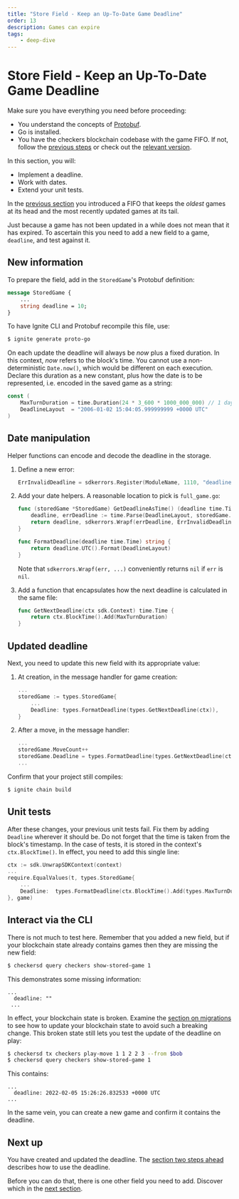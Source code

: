 ```yaml
---
title: "Store Field - Keep an Up-To-Date Game Deadline"
order: 13
description: Games can expire
tags: 
    - deep-dive
---
```


# Store Field - Keep an Up-To-Date Game Deadline

<HighlightBox type="prerequisite">

Make sure you have everything you need before proceeding:

* You understand the concepts of [Protobuf](../2-main-concepts/protobuf.md).
* Go is installed.
* You have the checkers blockchain codebase with the game FIFO. If not, follow the [previous steps](./game-fifo.md) or check out the [relevant version](https://github.com/cosmos/b9-checkers-academy-draft/tree/v1-game-fifo).

</HighlightBox>

<HighlightBox type="learning">

In this section, you will:

* Implement a deadline.
* Work with dates.
* Extend your unit tests.

</HighlightBox>

In the [previous section](./game-fifo.md) you introduced a FIFO that keeps the _oldest_ games at its head and the most recently updated games at its tail.

Just because a game has not been updated in a while does not mean that it has expired. To ascertain this you need to add a new field to a game, `deadline`, and test against it.

## New information

To prepare the field, add in the `StoredGame`'s Protobuf definition:

```protobuf [https://github.com/cosmos/b9-checkers-academy-draft/blob/58199af8/proto/checkers/stored_game.proto#L16]
message StoredGame {
    ...
    string deadline = 10;
}
```

To have Ignite CLI and Protobuf recompile this file, use:

```sh
$ ignite generate proto-go
```

On each update the deadline will always be _now_ plus a fixed duration. In this context, _now_ refers to the block's time. You cannot use a non-deterministic `Date.now()`, which would be different on each execution. Declare this duration as a new constant, plus how the date is to be represented, i.e. encoded in the saved game as a string:

```go [https://github.com/cosmos/b9-checkers-academy-draft/blob/58199af8/x/checkers/types/keys.go#L38-L39]
const (
    MaxTurnDuration = time.Duration(24 * 3_600 * 1000_000_000) // 1 day
    DeadlineLayout  = "2006-01-02 15:04:05.999999999 +0000 UTC"
)
```

## Date manipulation

Helper functions can encode and decode the deadline in the storage.

1. Define a new error:

    ```go [https://github.com/cosmos/b9-checkers-academy-draft/blob/58199af8/x/checkers/types/errors.go#L21]
    ErrInvalidDeadline = sdkerrors.Register(ModuleName, 1110, "deadline cannot be parsed: %s")
    ```

2. Add your date helpers. A reasonable location to pick is `full_game.go`:

    ```go [https://github.com/cosmos/b9-checkers-academy-draft/blob/58199af8/x/checkers/types/full_game.go#L40-L51]
    func (storedGame *StoredGame) GetDeadlineAsTime() (deadline time.Time, err error) {
        deadline, errDeadline := time.Parse(DeadlineLayout, storedGame.Deadline)
        return deadline, sdkerrors.Wrapf(errDeadline, ErrInvalidDeadline.Error(), storedGame.Deadline)
    }

    func FormatDeadline(deadline time.Time) string {
        return deadline.UTC().Format(DeadlineLayout)
    }
    ```

   Note that `sdkerrors.Wrapf(err, ...)` conveniently returns `nil` if `err` is `nil`.

3. Add a function that encapsulates how the next deadline is calculated in the same file:

    ```go [https://github.com/cosmos/b9-checkers-academy-draft/blob/58199af8/x/checkers/types/full_game.go#L45-L47]
    func GetNextDeadline(ctx sdk.Context) time.Time {
        return ctx.BlockTime().Add(MaxTurnDuration)
    }
    ```

## Updated deadline

Next, you need to update this new field with its appropriate value:

1. At creation, in the message handler for game creation:

    ```go [https://github.com/cosmos/b9-checkers-academy-draft/blob/58199af8/x/checkers/keeper/msg_server_create_game.go#L30]
    ...
    storedGame := types.StoredGame{
        ...
        Deadline: types.FormatDeadline(types.GetNextDeadline(ctx)),
    }
    ```

2. After a move, in the message handler:

    ```go [https://github.com/cosmos/b9-checkers-academy-draft/blob/58199af8/x/checkers/keeper/msg_server_play_move.go#L60]
    ...
    storedGame.MoveCount++
    storedGame.Deadline = types.FormatDeadline(types.GetNextDeadline(ctx))
    ...
    ```

Confirm that your project still compiles:

```sh
$ ignite chain build
```

## Unit tests

After these changes, your previous unit tests fail. Fix them by adding `Deadline` wherever it should be. Do not forget that the time is taken from the block's timestamp. In the case of tests, it is stored in the context's `ctx.BlockTime()`. In effect, you need to add this single line:

```go [https://github.com/cosmos/b9-checkers-academy-draft/blob/58199af8/x/checkers/keeper/msg_server_reject_game_fifo_test.go#L43]
ctx := sdk.UnwrapSDKContext(context)
...
require.EqualValues(t, types.StoredGame{
    ...
    Deadline:  types.FormatDeadline(ctx.BlockTime().Add(types.MaxTurnDuration)),
}, game)
```

## Interact via the CLI

There is not much to test here. Remember that you added a new field, but if your blockchain state already contains games then they are missing the new field:

```sh
$ checkersd query checkers show-stored-game 1
```

This demonstrates some missing information:

```
...
  deadline: ""
 ...
```

In effect, your blockchain state is broken. Examine the [section on migrations](./migration.md) to see how to update your blockchain state to avoid such a breaking change. This broken state still lets you test the update of the deadline on play:

```sh
$ checkersd tx checkers play-move 1 1 2 2 3 --from $bob
$ checkersd query checkers show-stored-game 1
```

This contains:

```
...
  deadline: 2022-02-05 15:26:26.832533 +0000 UTC
...
```

In the same vein, you can create a new game and confirm it contains the deadline.

## Next up

You have created and updated the deadline. The [section two steps ahead](./game-forfeit.md) describes how to use the deadline.

Before you can do that, there is one other field you need to add. Discover which in the [next section](./game-winner.md).
